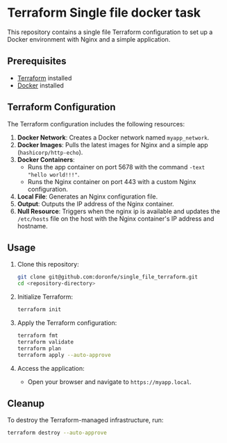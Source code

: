 # Terraform Single file docker task

This repository contains a single file Terraform configuration to set up a Docker environment with Nginx and a simple application.

## Prerequisites

- [Terraform](https://www.terraform.io/downloads.html) installed
- [Docker](https://docs.docker.com/get-docker/) installed

## Terraform Configuration

The Terraform configuration includes the following resources:

1. **Docker Network**: Creates a Docker network named `myapp_network`.
2. **Docker Images**: Pulls the latest images for Nginx and a simple app (`hashicorp/http-echo`).
3. **Docker Containers**: 
   - Runs the app container on port 5678 with the command `-text "hello world!!!"`.
   - Runs the Nginx container on port 443 with a custom Nginx configuration.
4. **Local File**: Generates an Nginx configuration file.
5. **Output**: Outputs the IP address of the Nginx container.
6. **Null Resource**: Triggers when the nginx ip is available and updates the `/etc/hosts` file on the host with the Nginx container's IP address and hostname.

## Usage

1. Clone this repository:
    ```sh
    git clone git@github.com:doronfe/single_file_terraform.git
    cd <repository-directory>
    ```

2. Initialize Terraform:
    ```sh
    terraform init
    ```

3. Apply the Terraform configuration:
    ```sh
    terraform fmt
    terraform validate
    terraform plan
    terraform apply --auto-approve
    ```

4. Access the application:
    - Open your browser and navigate to `https://myapp.local`.

## Cleanup

To destroy the Terraform-managed infrastructure, run:
```sh
terraform destroy --auto-approve
